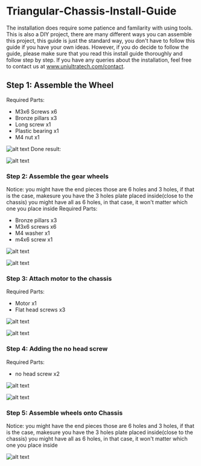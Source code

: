 # Triangular-Chassis-Install-Guide
The installation does require some patience and familarity with using tools. This is also a DIY project, there are many different ways you can assemble this project, this guide is just the standard way, you don't have to follow this guide if you have your own ideas. However, if you do decide to follow the guide, please make sure that you read this install guide thoroughly and follow step by step. If you have any queries about the installation, feel free to contact us at www.uniultratech.com/contact.

## Step 1: Assemble the Wheel
Required Parts:
- M3x6 Screws x6
- Bronze pillars x3
- Long screw x1
- Plastic bearing x1
- M4 nut x1

![alt text](https://user-images.githubusercontent.com/68445659/92347802-fcc05080-f085-11ea-9cfc-9a94890771ab.jpg)
Done result: 

![alt text](https://user-images.githubusercontent.com/68445659/92347804-fdf17d80-f085-11ea-9cf1-bdb768ff2404.jpg)

### Step 2: Assemble the gear wheels
Notice: you might have the end pieces those are 6 holes and 3 holes, if that is the case, makesure you have the 3 holes plate placed inside(close to the chassis)
you might have all as 6 holes, in that case, it won't matter which one you place inside
Required Parts:
- Bronze pillars x3
- M3x6 screws x6
- M4 washer x1
- m4x6 screw x1

![alt text](https://user-images.githubusercontent.com/68445659/92347836-08ac1280-f086-11ea-92ab-7ae2e1cd14db.jpg)

![alt text](https://user-images.githubusercontent.com/68445659/92347839-0944a900-f086-11ea-993b-c5fd1b370bbd.jpg)

### Step 3: Attach motor to the chassis
Required Parts:
- Motor x1
- Flat head screws x3

![alt text](https://user-images.githubusercontent.com/68445659/92347829-06e24f00-f086-11ea-87d2-75e2932d7176.jpg)

![alt text](https://user-images.githubusercontent.com/68445659/92347833-08137c00-f086-11ea-9935-e3f473bc8595.jpg)

### Step 4: Adding the no head screw
Required Parts:
- no head screw x2

![alt text](https://user-images.githubusercontent.com/68445659/92347840-09dd3f80-f086-11ea-8210-c9304b60d4bb.jpg)

![alt text](https://user-images.githubusercontent.com/68445659/92347841-0a75d600-f086-11ea-9aeb-517b1ab92679.jpg)

### Step 5: Assemble wheels onto Chassis
Notice: you might have the end pieces those are 6 holes and 3 holes, if that is the case, makesure you have the 3 holes plate placed inside(close to the chassis)
you might have all as 6 holes, in that case, it won't matter which one you place inside

![alt text](https://user-images.githubusercontent.com/68445659/92521748-99900480-f1d2-11ea-86dc-14bd77981215.png)
